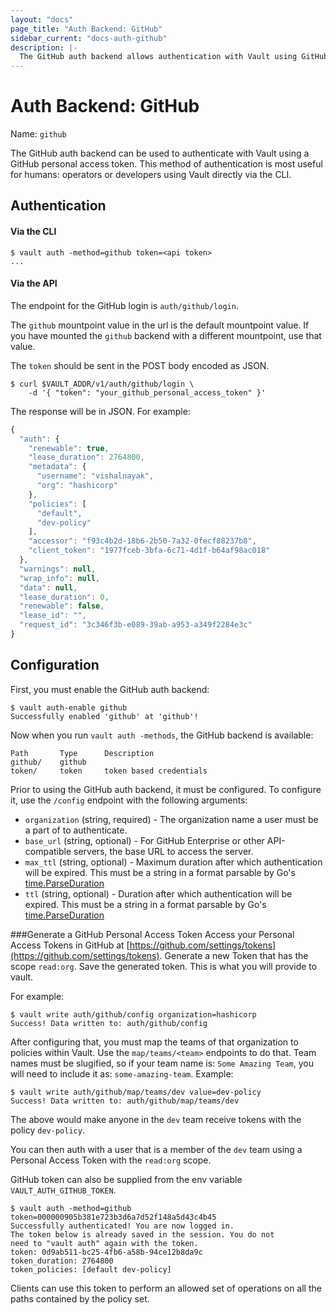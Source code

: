 ```yaml
---
layout: "docs"
page_title: "Auth Backend: GitHub"
sidebar_current: "docs-auth-github"
description: |-
  The GitHub auth backend allows authentication with Vault using GitHub.
---
```


# Auth Backend: GitHub

Name: `github`

The GitHub auth backend can be used to authenticate with Vault using a GitHub
personal access token. This method of authentication is most useful for humans:
operators or developers using Vault directly via the CLI.

## Authentication

#### Via the CLI

```
$ vault auth -method=github token=<api token>
...
```

#### Via the API

The endpoint for the GitHub login is `auth/github/login`. 

The `github` mountpoint value in the url is the default mountpoint value.
If you have mounted the `github` backend with a different mountpoint, use that value.

The `token` should be sent in the POST body encoded as JSON.

```shell
$ curl $VAULT_ADDR/v1/auth/github/login \
    -d '{ "token": "your_github_personal_access_token" }'
```

The response will be in JSON. For example:

```javascript
{
  "auth": {
    "renewable": true,
    "lease_duration": 2764800,
    "metadata": {
      "username": "vishalnayak",
      "org": "hashicorp"
    },
    "policies": [
      "default",
      "dev-policy"
    ],
    "accessor": "f93c4b2d-18b6-2b50-7a32-0fecf88237b8",
    "client_token": "1977fceb-3bfa-6c71-4d1f-b64af98ac018"
  },
  "warnings": null,
  "wrap_info": null,
  "data": null,
  "lease_duration": 0,
  "renewable": false,
  "lease_id": "",
  "request_id": "3c346f3b-e089-39ab-a953-a349f2284e3c"
}
```

## Configuration

First, you must enable the GitHub auth backend:

```
$ vault auth-enable github
Successfully enabled 'github' at 'github'!
```

Now when you run `vault auth -methods`, the GitHub backend is available:

```
Path       Type      Description
github/    github
token/     token     token based credentials
```

Prior to using the GitHub auth backend, it must be configured. To
configure it, use the `/config` endpoint with the following arguments:

  * `organization` (string, required) - The organization name a user must
     be a part of to authenticate.
  * `base_url` (string, optional) - For GitHub Enterprise or other API-compatible
     servers, the base URL to access the server.
  * `max_ttl` (string, optional) - Maximum duration after which authentication will be expired.
     This must be a string in a format parsable by Go's [time.ParseDuration](https://golang.org/pkg/time/#ParseDuration)
  * `ttl` (string, optional) - Duration after which authentication will be expired.
     This must be a string in a format parsable by Go's [time.ParseDuration](https://golang.org/pkg/time/#ParseDuration)

###Generate a GitHub Personal Access Token
Access your Personal Access Tokens in GitHub at [https://github.com/settings/tokens](https://github.com/settings/tokens).
Generate a new Token that has the scope `read:org`. Save the generated token. This is what you will provide to vault.

For example:

```
$ vault write auth/github/config organization=hashicorp
Success! Data written to: auth/github/config
```

After configuring that, you must map the teams of that organization to
policies within Vault. Use the `map/teams/<team>` endpoints to do that.
Team names must be slugified, so if your team name is: `Some Amazing Team`, 
you will need to include it as: `some-amazing-team`. 
Example:

```
$ vault write auth/github/map/teams/dev value=dev-policy
Success! Data written to: auth/github/map/teams/dev
```

The above would make anyone in the `dev` team receive tokens with the policy
`dev-policy`.

You can then auth with a user that is a member of the `dev` team using a
Personal Access Token with the `read:org` scope.

GitHub token can also be supplied from the env variable `VAULT_AUTH_GITHUB_TOKEN`.

```
$ vault auth -method=github token=000000905b381e723b3d6a7d52f148a5d43c4b45
Successfully authenticated! You are now logged in.
The token below is already saved in the session. You do not
need to "vault auth" again with the token.
token: 0d9ab511-bc25-4fb6-a58b-94ce12b8da9c
token_duration: 2764800
token_policies: [default dev-policy]
```

Clients can use this token to perform an allowed set of operations on all the
paths contained by the policy set.
